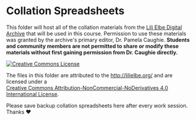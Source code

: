 # Collation Spreadsheets

This folder will host all of the collation materials from the [Lili Elbe Digital Archive](http://lilielbe.org/) that will be used in this course. Permission to use these materials was granted by the archive's primary editor, Dr. Pamela Caughie. **Students and community members are not permitted to share or modify these materials without first gaining permission from Dr. Caughie directly.**  
    
<a rel="license" href="http://creativecommons.org/licenses/by-nc-nd/4.0/"><img alt="Creative Commons License" style="border-width:0" src="https://i.creativecommons.org/l/by-nc-nd/4.0/88x31.png" /></a>  
  
The files in this folder are attributed to the <a xmlns:cc="http://creativecommons.org/ns#" href="http://lilielbe.org/" property="cc:attributionName" rel="cc:attributionURL">http://lilielbe.org/</a> and are licensed under a    
<a rel="license" href="http://creativecommons.org/licenses/by-nc-nd/4.0/">Creative Commons Attribution-NonCommercial-NoDerivatives 4.0 International License</a>.
  
Please save backup collation spreadsheets here after every work session. Thanks :heart: 
 
  
